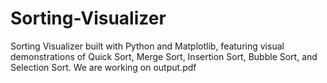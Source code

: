 # Sorting-Visualizer
Sorting Visualizer built with Python and Matplotlib, featuring visual demonstrations of Quick Sort, Merge Sort, Insertion Sort, Bubble Sort, and Selection Sort.
We are working on output.pdf

